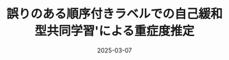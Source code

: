 ---
title: "誤りのある順序付きラベルでの自己緩和型共同学習'による重症度推定"
collection: publications
category: domestic
permalink: /publication/miru2024-1
excerpt: ''
status: 'Published'
venue: 'MIRU 2024'
authors: '<strong> 竹崎 隼平</strong>, 田中聖人，内田誠一'
paperurl: 
code: 
date: 2025-03-07
---